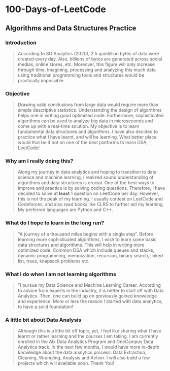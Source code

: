 # 100-Days-of-LeetCode
## Algorithms and Data Structures Practice

### Introduction

> According to SG Analytics (2020), 2.5 quintillion bytes of data were created every day. Also, billions of bytes are generated across social medias, online stores, etc. Moreover, this figure will only increase through time. Imagining, processing and analyzing this much data using traditional programming tools and structures would be practically impossible.
> 
### Objective

> Drawing valid conclusions from large data would require more than simple descriptive statistics. Understanding the design of algorithms helps one in writing good optimized code. Furthermore, sophisticated algorithms can be used to analyze big data in microseconds and come up with a real-time solution. My objective is to learn fundamental data structures and algorithms. I have also decided to practice what I have learnt, and will be learning. What better place would that be if not on one of the best platforms to learn DSA, LeetCode! 
>
### Why am I really doing this?

> Along my journey in data analytics and hoping to transition to data science and machine learning, I realized sound understanding of algorithms and data structures is crucial. One of the best ways to improve and practice is by solving coding questions. Therefore, I have decided to solve at **least** 1 question on LeetCode per day. However, this is not the peak of my learning. I usually contest on LeetCode and Codeforces, and also read books like CLRS to further aid my learning. My preferred languages are Python and C++.
>
### What do I hope to learn in the long run?

> "A journey of a thousand miles begins with a single step". Before learning more sophisticated algorithms, I wish to learn some basic data structures and algorithms. This will help in writing more optimized code. Common DSA which include queues and stacks, dynamic programming, memoization, recursion, binary search, linked list, trees, knapsack problems etc. 
>
### What I do when I am not learning algorithms  

> "I pursue my Data Science and Machine Learning Career. According to advice from experts in the industry, it is better to start off with Data Analytics. Then, one can build up on previously gained knowledge and experience. More or less the reason I started with data analytics, to have a solid foundation!
>
### A little bit about Data Analysis

> Although this is a little bit off topic, yet, I feel like sharing what I have learnt or rather learning and the courses I am taking. I am currently enrolled in the Alx Data Analytics Program and OneCampus Data Analytics track. In the next few months, I would have more in-depth knowledge about the data analytics process: Data Extraction, Cleaning, Wrangling, Analysis and Action. I will also build a few projects which will available soon. Thank You!

